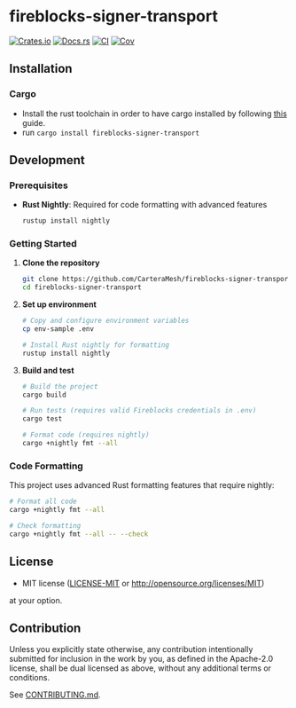 # fireblocks-signer-transport

[![Crates.io](https://img.shields.io/crates/v/fireblocks-signer-transport.svg)](https://crates.io/crates/fireblocks-signer-transport)
[![Docs.rs](https://docs.rs/fireblocks-signer-transport/badge.svg)](https://docs.rs/fireblocks-signer-transport)
[![CI](https://github.com/CarteraMesh/fireblocks-signer-transport/workflows/test/badge.svg)](https://github.com/CarteraMesh/fireblocks-signer-transport/actions)
[![Cov](https://codecov.io/github/CarteraMesh/fireblocks-signer-transport/graph/badge.svg?token=dILa1k9tlW)](https://codecov.io/github/CarteraMesh/fireblocks-signer-transport)

## Installation

### Cargo

* Install the rust toolchain in order to have cargo installed by following
  [this](https://www.rust-lang.org/tools/install) guide.
* run `cargo install fireblocks-signer-transport`

## Development

### Prerequisites

- **Rust Nightly**: Required for code formatting with advanced features
  ```bash
  rustup install nightly
  ```

### Getting Started

1. **Clone the repository**
   ```bash
   git clone https://github.com/CarteraMesh/fireblocks-signer-transport.git
   cd fireblocks-signer-transport
   ```

2. **Set up environment**
   ```bash
   # Copy and configure environment variables
   cp env-sample .env

   # Install Rust nightly for formatting
   rustup install nightly
   ```

3. **Build and test**
   ```bash
   # Build the project
   cargo build

   # Run tests (requires valid Fireblocks credentials in .env)
   cargo test

   # Format code (requires nightly)
   cargo +nightly fmt --all
   ```

### Code Formatting

This project uses advanced Rust formatting features that require nightly:

```bash
# Format all code
cargo +nightly fmt --all

# Check formatting
cargo +nightly fmt --all -- --check
```

## License

 * MIT license
   ([LICENSE-MIT](LICENSE-MIT) or http://opensource.org/licenses/MIT)

at your option.

## Contribution

Unless you explicitly state otherwise, any contribution intentionally submitted
for inclusion in the work by you, as defined in the Apache-2.0 license, shall be
dual licensed as above, without any additional terms or conditions.

See [CONTRIBUTING.md](CONTRIBUTING.md).
